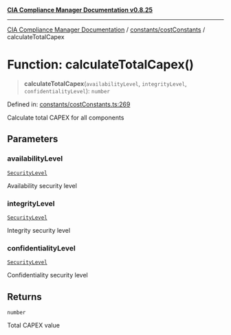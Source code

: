 [**CIA Compliance Manager Documentation v0.8.25**](../../../README.md)

***

[CIA Compliance Manager Documentation](../../../modules.md) / [constants/costConstants](../README.md) / calculateTotalCapex

# Function: calculateTotalCapex()

> **calculateTotalCapex**(`availabilityLevel`, `integrityLevel`, `confidentialityLevel`): `number`

Defined in: [constants/costConstants.ts:269](https://github.com/Hack23/cia-compliance-manager/blob/b7816746b3b7f5e02cb18303af9cc6696a8caef9/src/constants/costConstants.ts#L269)

Calculate total CAPEX for all components

## Parameters

### availabilityLevel

[`SecurityLevel`](../../../types/cia/type-aliases/SecurityLevel.md)

Availability security level

### integrityLevel

[`SecurityLevel`](../../../types/cia/type-aliases/SecurityLevel.md)

Integrity security level

### confidentialityLevel

[`SecurityLevel`](../../../types/cia/type-aliases/SecurityLevel.md)

Confidentiality security level

## Returns

`number`

Total CAPEX value

